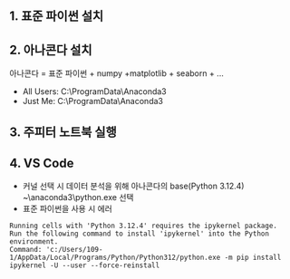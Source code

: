 ## 1. 표준 파이썬 설치
## 2. 아나콘다 설치
아나콘다 = 표준 파이썬 + numpy +matplotlib + seaborn + ...

- All Users: C:\ProgramData\Anaconda3
- Just Me: C:\ProgramData\Anaconda3
## 3. 주피터 노트북 실행

## 4. VS Code
- 커널 선택 시 데이터 분석을 위해 아나콘다의 base(Python 3.12.4) ~\anaconda3\python.exe 선택
- 표준 파이썬을 사용 시 에러

```
Running cells with 'Python 3.12.4' requires the ipykernel package.
Run the following command to install 'ipykernel' into the Python environment. 
Command: 'c:/Users/109-1/AppData/Local/Programs/Python/Python312/python.exe -m pip install ipykernel -U --user --force-reinstall
```
